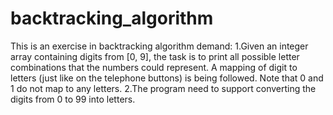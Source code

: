 # backtracking_algorithm
This is an exercise in backtracking algorithm
demand:
1.Given an integer array containing digits from [0, 9], the task is to print all possible letter combinations that the numbers could represent. A mapping of digit to letters (just like on the telephone buttons) is being followed. Note that 0 and 1 do not map to any letters.
2.The program need to support converting the digits from 0 to 99 into letters.
